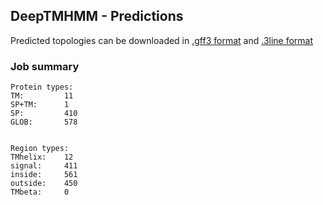 ## DeepTMHMM - Predictions
Predicted topologies can be downloaded in [.gff3 format](TMRs.gff3) and [.3line format](predicted_topologies.3line)
### Job summary
```
Protein types:
TM:			11
SP+TM:		1
SP:			410
GLOB:		578


Region types:
TMhelix:	12
signal:		411
inside:		561
outside:	450
TMbeta:		0
```
